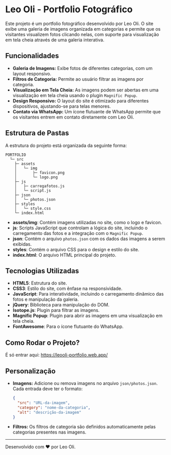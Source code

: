 
# Leo Oli - Portfolio Fotográfico

Este projeto é um portfolio fotográfico desenvolvido por Leo Oli. O site exibe uma galeria de imagens organizada em categorias e permite que os visitantes visualizem fotos clicando nelas, com suporte para visualização em tela cheia através de uma galeria interativa.

## Funcionalidades

- **Galeria de Imagens:** Exibe fotos de diferentes categorias, com um layout responsivo.
- **Filtros de Categoria:** Permite ao usuário filtrar as imagens por categoria.
- **Visualização em Tela Cheia:** As imagens podem ser abertas em uma visualização em tela cheia usando o plugin `Magnific Popup`.
- **Design Responsivo:** O layout do site é otimizado para diferentes dispositivos, ajustando-se para telas menores.
- **Contato via WhatsApp:** Um ícone flutuante de WhatsApp permite que os visitantes entrem em contato diretamente com Leo Oli.

## Estrutura de Pastas

A estrutura do projeto está organizada da seguinte forma:

```
PORTFOLIO
  └─ src
    ├─ assets
    │   └─ img
    │       ├─ favicon.png
    │       └─ logo.png
    ├─ js
    │   ├─ carregafotos.js
    │   └─ script.js
    ├─ json
    │   └─ photos.json
    ├─ styles
    │   └─ style.css
    └─ index.html
```

- **assets/img**: Contém imagens utilizadas no site, como o logo e favicon.
- **js**: Scripts JavaScript que controlam a lógica do site, incluindo o carregamento das fotos e a integração com o `Magnific Popup`.
- **json**: Contém o arquivo `photos.json` com os dados das imagens a serem exibidas.
- **styles**: Contém o arquivo CSS para o design e estilo do site.
- **index.html**: O arquivo HTML principal do projeto.

## Tecnologias Utilizadas

- **HTML5**: Estrutura do site.
- **CSS3**: Estilo do site, com ênfase na responsividade.
- **JavaScript**: Para interatividade, incluindo o carregamento dinâmico das fotos e manipulação da galeria.
- **jQuery**: Biblioteca para manipulação do DOM.
- **Isotope.js**: Plugin para filtrar as imagens.
- **Magnific Popup**: Plugin para abrir as imagens em uma visualização em tela cheia.
- **FontAwesome**: Para o ícone flutuante do WhatsApp.

## Como Rodar o Projeto?

É só entrar aqui:
https://leooli-portfolio.web.app/

## Personalização

- **Imagens:** Adicione ou remova imagens no arquivo `json/photos.json`. Cada entrada deve ter o formato:

    ```json
    {
      "src": "URL-da-imagem",
      "category": "nome-da-categoria",
      "alt": "descrição-da-imagem"
    }
    ```

- **Filtros:** Os filtros de categoria são definidos automaticamente pelas categorias presentes nas imagens.


---

Desenvolvido com ❤️ por Leo Oli.

